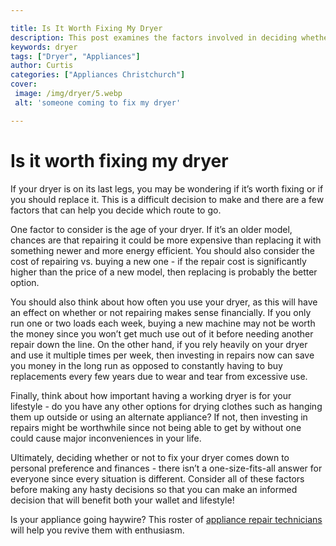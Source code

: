 ```yaml
---

title: Is It Worth Fixing My Dryer
description: This post examines the factors involved in deciding whether to repair or replace a failing dryer, so if you’re stuck in this situation, read on to find out what you should do!
keywords: dryer
tags: ["Dryer", "Appliances"]
author: Curtis
categories: ["Appliances Christchurch"]
cover: 
 image: /img/dryer/5.webp
 alt: 'someone coming to fix my dryer'

---
```


# Is it worth fixing my dryer

If your dryer is on its last legs, you may be wondering if it’s worth fixing or if you should replace it. This is a difficult decision to make and there are a few factors that can help you decide which route to go. 

One factor to consider is the age of your dryer. If it’s an older model, chances are that repairing it could be more expensive than replacing it with something newer and more energy efficient. You should also consider the cost of repairing vs. buying a new one - if the repair cost is significantly higher than the price of a new model, then replacing is probably the better option. 

You should also think about how often you use your dryer, as this will have an effect on whether or not repairing makes sense financially. If you only run one or two loads each week, buying a new machine may not be worth the money since you won’t get much use out of it before needing another repair down the line. On the other hand, if you rely heavily on your dryer and use it multiple times per week, then investing in repairs now can save you money in the long run as opposed to constantly having to buy replacements every few years due to wear and tear from excessive use. 

Finally, think about how important having a working dryer is for your lifestyle - do you have any other options for drying clothes such as hanging them up outside or using an alternate appliance? If not, then investing in repairs might be worthwhile since not being able to get by without one could cause major inconveniences in your life. 

Ultimately, deciding whether or not to fix your dryer comes down to personal preference and finances - there isn’t a one-size-fits-all answer for everyone since every situation is different. Consider all of these factors before making any hasty decisions so that you can make an informed decision that will benefit both your wallet and lifestyle!

Is your appliance going haywire? This roster of <a href="/pages/appliance-repair-technicians/">appliance repair technicians</a> will help you revive them with enthusiasm.